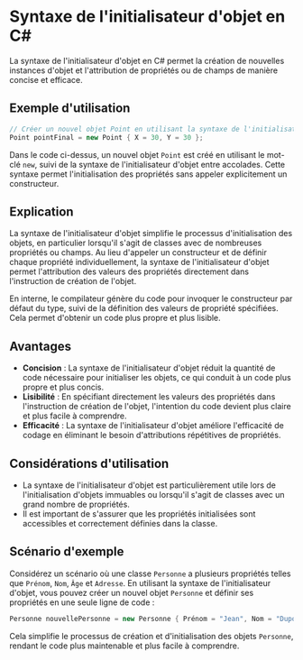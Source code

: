 # Syntaxe de l'initialisateur d'objet en C#

La syntaxe de l'initialisateur d'objet en C# permet la création de nouvelles instances d'objet et l'attribution de propriétés ou de champs de manière concise et efficace.

## Exemple d'utilisation
```csharp
// Créer un nouvel objet Point en utilisant la syntaxe de l'initialisateur d'objet
Point pointFinal = new Point { X = 30, Y = 30 };
```

Dans le code ci-dessus, un nouvel objet `Point` est créé en utilisant le mot-clé `new`, suivi de la syntaxe de l'initialisateur d'objet entre accolades. Cette syntaxe permet l'initialisation des propriétés sans appeler explicitement un constructeur.

## Explication

La syntaxe de l'initialisateur d'objet simplifie le processus d'initialisation des objets, en particulier lorsqu'il s'agit de classes avec de nombreuses propriétés ou champs. Au lieu d'appeler un constructeur et de définir chaque propriété individuellement, la syntaxe de l'initialisateur d'objet permet l'attribution des valeurs des propriétés directement dans l'instruction de création de l'objet.

En interne, le compilateur génère du code pour invoquer le constructeur par défaut du type, suivi de la définition des valeurs de propriété spécifiées. Cela permet d'obtenir un code plus propre et plus lisible.

## Avantages

- **Concision** : La syntaxe de l'initialisateur d'objet réduit la quantité de code nécessaire pour initialiser les objets, ce qui conduit à un code plus propre et plus concis.
- **Lisibilité** : En spécifiant directement les valeurs des propriétés dans l'instruction de création de l'objet, l'intention du code devient plus claire et plus facile à comprendre.
- **Efficacité** : La syntaxe de l'initialisateur d'objet améliore l'efficacité de codage en éliminant le besoin d'attributions répétitives de propriétés.

## Considérations d'utilisation

- La syntaxe de l'initialisateur d'objet est particulièrement utile lors de l'initialisation d'objets immuables ou lorsqu'il s'agit de classes avec un grand nombre de propriétés.
- Il est important de s'assurer que les propriétés initialisées sont accessibles et correctement définies dans la classe.

## Scénario d'exemple

Considérez un scénario où une classe `Personne` a plusieurs propriétés telles que `Prénom`, `Nom`, `Âge` et `Adresse`. En utilisant la syntaxe de l'initialisateur d'objet, vous pouvez créer un nouvel objet `Personne` et définir ses propriétés en une seule ligne de code :

```csharp
Personne nouvellePersonne = new Personne { Prénom = "Jean", Nom = "Dupont", Âge = 30, Adresse = "123 rue principale" };
```

Cela simplifie le processus de création et d'initialisation des objets `Personne`, rendant le code plus maintenable et plus facile à comprendre.